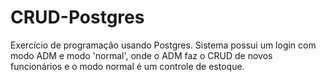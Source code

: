 # CRUD-Postgres
Exercício de programação usando Postgres. Sistema possui um login com modo ADM e modo 'normal', onde o ADM faz o CRUD de novos funcionários e o modo normal é um controle de estoque.